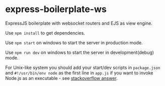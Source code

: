 # express-boilerplate-ws
ExpressJS boilerplate with websocket routers and EJS as view engine.

Use `npm install` to get dependencies.

Use `npm start` on windows to start the server in production mode.

Use `npm run dev` on windows to start the server in development(debug) mode.

For Unix-like system you should add your start/dev scripts in `package.json` and `#!/usr/bin/env node` as the first line in `app.js` if you want to invoke Node.js as an executable - see [stackoverflow answer](https://stackoverflow.com/questions/33509816/what-exactly-does-usr-bin-env-node-do-at-the-beginning-of-node-files). 
